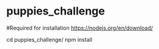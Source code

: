 # puppies_challenge

#Required for installation
https://nodejs.org/en/download/

cd puppies_challenge/
npm install